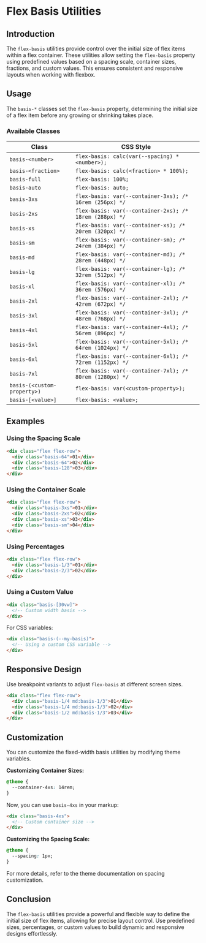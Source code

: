 # Flex Basis Utilities

## Introduction
The `flex-basis` utilities provide control over the initial size of flex items within a flex container. These utilities allow setting the `flex-basis` property using predefined values based on a spacing scale, container sizes, fractions, and custom values. This ensures consistent and responsive layouts when working with flexbox.

## Usage
The `basis-*` classes set the `flex-basis` property, determining the initial size of a flex item before any growing or shrinking takes place.

### Available Classes
| Class | CSS Style |
|--------|-----------------------------|
| `basis-<number>` | `flex-basis: calc(var(--spacing) * <number>);` |
| `basis-<fraction>` | `flex-basis: calc(<fraction> * 100%);` |
| `basis-full` | `flex-basis: 100%;` |
| `basis-auto` | `flex-basis: auto;` |
| `basis-3xs` | `flex-basis: var(--container-3xs); /* 16rem (256px) */` |
| `basis-2xs` | `flex-basis: var(--container-2xs); /* 18rem (288px) */` |
| `basis-xs` | `flex-basis: var(--container-xs); /* 20rem (320px) */` |
| `basis-sm` | `flex-basis: var(--container-sm); /* 24rem (384px) */` |
| `basis-md` | `flex-basis: var(--container-md); /* 28rem (448px) */` |
| `basis-lg` | `flex-basis: var(--container-lg); /* 32rem (512px) */` |
| `basis-xl` | `flex-basis: var(--container-xl); /* 36rem (576px) */` |
| `basis-2xl` | `flex-basis: var(--container-2xl); /* 42rem (672px) */` |
| `basis-3xl` | `flex-basis: var(--container-3xl); /* 48rem (768px) */` |
| `basis-4xl` | `flex-basis: var(--container-4xl); /* 56rem (896px) */` |
| `basis-5xl` | `flex-basis: var(--container-5xl); /* 64rem (1024px) */` |
| `basis-6xl` | `flex-basis: var(--container-6xl); /* 72rem (1152px) */` |
| `basis-7xl` | `flex-basis: var(--container-7xl); /* 80rem (1280px) */` |
| `basis-(<custom-property>)` | `flex-basis: var(<custom-property>);` |
| `basis-[<value>]` | `flex-basis: <value>;` |

## Examples

### Using the Spacing Scale
```html
<div class="flex flex-row">
  <div class="basis-64">01</div>
  <div class="basis-64">02</div>
  <div class="basis-128">03</div>
</div>
```

### Using the Container Scale
```html
<div class="flex flex-row">
  <div class="basis-3xs">01</div>
  <div class="basis-2xs">02</div>
  <div class="basis-xs">03</div>
  <div class="basis-sm">04</div>
</div>
```

### Using Percentages
```html
<div class="flex flex-row">
  <div class="basis-1/3">01</div>
  <div class="basis-2/3">02</div>
</div>
```

### Using a Custom Value
```html
<div class="basis-[30vw]">
  <!-- Custom width basis -->
</div>
```

For CSS variables:
```html
<div class="basis-(--my-basis)">
  <!-- Using a custom CSS variable -->
</div>
```

## Responsive Design
Use breakpoint variants to adjust `flex-basis` at different screen sizes.
```html
<div class="flex flex-row">
  <div class="basis-1/4 md:basis-1/3">01</div>
  <div class="basis-1/4 md:basis-1/3">02</div>
  <div class="basis-1/2 md:basis-1/3">03</div>
</div>
```

## Customization
You can customize the fixed-width basis utilities by modifying theme variables.

**Customizing Container Sizes:**
```css
@theme {
  --container-4xs: 14rem;
}
```
Now, you can use `basis-4xs` in your markup:
```html
<div class="basis-4xs">
  <!-- Custom container size -->
</div>
```

**Customizing the Spacing Scale:**
```css
@theme {
  --spacing: 1px;
}
```

For more details, refer to the theme documentation on spacing customization.

## Conclusion
The `flex-basis` utilities provide a powerful and flexible way to define the initial size of flex items, allowing for precise layout control. Use predefined sizes, percentages, or custom values to build dynamic and responsive designs effortlessly.

